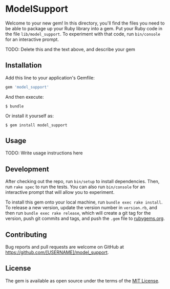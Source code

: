 # ModelSupport

Welcome to your new gem! In this directory, you'll find the files you need to be able to package up your Ruby library into a gem. Put your Ruby code in the file `lib/model_support`. To experiment with that code, run `bin/console` for an interactive prompt.

TODO: Delete this and the text above, and describe your gem

## Installation

Add this line to your application's Gemfile:

```ruby
gem 'model_support'
```

And then execute:

    $ bundle

Or install it yourself as:

    $ gem install model_support

## Usage

TODO: Write usage instructions here

## Development

After checking out the repo, run `bin/setup` to install dependencies. Then, run `rake spec` to run the tests. You can also run `bin/console` for an interactive prompt that will allow you to experiment.

To install this gem onto your local machine, run `bundle exec rake install`. To release a new version, update the version number in `version.rb`, and then run `bundle exec rake release`, which will create a git tag for the version, push git commits and tags, and push the `.gem` file to [rubygems.org](https://rubygems.org).

## Contributing

Bug reports and pull requests are welcome on GitHub at https://github.com/[USERNAME]/model_support.

## License

The gem is available as open source under the terms of the [MIT License](https://opensource.org/licenses/MIT).
